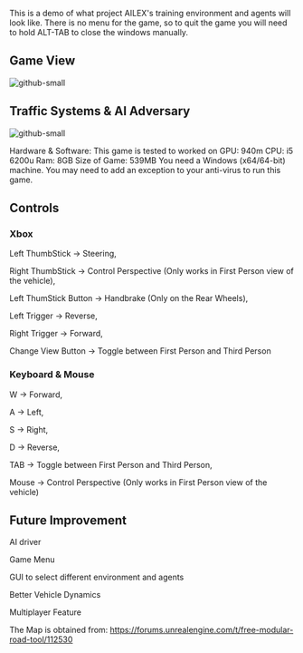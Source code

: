 This is a demo of what project AILEX's training environment and agents will look like. 
There is no menu for the game, so to quit the game you will need to hold ALT-TAB to close
the windows manually.

## Game View
![github-small](https://github.com/YEOWEIHNGWHYELAB/AILEX/blob/main/Start.png?raw=true)

## Traffic Systems & AI Adversary
![github-small](https://github.com/YEOWEIHNGWHYELAB/AILEX/blob/main/TrafficLights.png)

Hardware & Software:
This game is tested to worked on
GPU: 940m CPU: i5 6200u Ram: 8GB 
Size of Game: 539MB
You need a Windows (x64/64-bit) machine.
You may need to add an exception to your anti-virus to run this game. 


## Controls
### Xbox
Left ThumbStick -> Steering,

Right ThumbStick -> Control Perspective (Only works in First Person view of the vehicle),

Left ThumStick Button -> Handbrake (Only on the Rear Wheels),

Left Trigger -> Reverse,

Right Trigger -> Forward,

Change View Button -> Toggle between First Person and Third Person

### Keyboard & Mouse
W -> Forward,

A -> Left,

S -> Right,

D -> Reverse,

TAB -> Toggle between First Person and Third Person,

Mouse -> Control Perspective (Only works in First Person view of the vehicle)


## Future Improvement
AI driver

Game Menu

GUI to select different environment and agents

Better Vehicle Dynamics

Multiplayer Feature


The Map is obtained from: https://forums.unrealengine.com/t/free-modular-road-tool/112530


